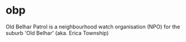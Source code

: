 # obp
Old Belhar Patrol is a neighbourhood watch organisation (NPO) for the suburb 'Old Belhar' (aka. Erica Township)
